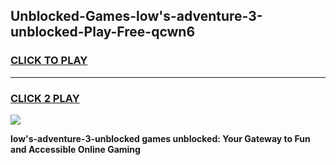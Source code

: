
## Unblocked-Games-low's-adventure-3-unblocked-Play-Free-qcwn6
<h3>
<a href="https://premium76.site?title=low's-adventure-3-unblocked&ref=18A1">CLICK TO PLAY</a></h3>
<hr>

<h3>
<a href="https://premium76.site?title=low's-adventure-3-unblocked&ref=18A1">CLICK 2 PLAY</a>
  
</h3>

<a href="https://premium76.site?title=low's-adventure-3-unblocked&ref=18A1"><img src="https://clearcache.store/games.png"></a>


**low's-adventure-3-unblocked games unblocked: Your Gateway to Fun and Accessible Online Gaming**
